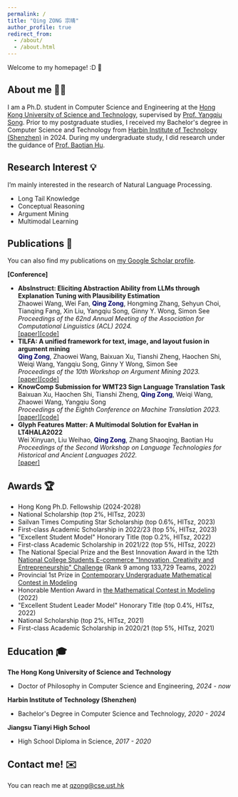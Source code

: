 ```yaml
---
permalink: /
title: "Qing ZONG 宗晴"
author_profile: true
redirect_from: 
  - /about/
  - /about.html
---
```


Welcome to my homepage! :D 🥂

About me 👩‍🎓
------
I am a Ph.D. student in Computer Science and Engineering at the [Hong Kong University of Science and Technology](https://hkust.edu.hk/), supervised by [Prof. Yangqiu Song](https://www.cse.ust.hk/~yqsong/). Prior to my postgraduate studies, I received my Bachelor's degree in Computer Science and Technology from [Harbin Institute of Technology \(Shenzhen\)](http://en.hitsz.edu.cn/) in 2024. During my undergraduate study, I did research under the guidance of [Prof. Baotian Hu](https://scholar.google.com/citations?user=5NiJ1VoAAAAJ).


Research Interest 💡
------
I’m mainly interested in the research of Natural Language Processing.

- Long Tail Knowledge
- Conceptual Reasoning
- Argument Mining
- Multimodal Learning

Publications 📝
------
You can also find my publications on [my Google Scholar profile](https://scholar.google.com/citations?user=xclID-4AAAAJ&hl=en&oi=ao).

**[Conference]**

- **AbsInstruct: Eliciting Abstraction Ability from LLMs through Explanation Tuning with Plausibility Estimation**
  <br>Zhaowei Wang, Wei Fan, **<font color="#000066">Qing Zong</font>**, Hongming Zhang, Sehyun Choi, Tianqing Fang, Xin Liu, Yangqiu Song, Ginny Y. Wong, Simon See
  <br>*Proceedings of the 62nd Annual Meeting of the Association for Computational Linguistics (ACL) 2024.*
  <br>[[paper]](https://arxiv.org/abs/2402.10646)[[code]](https://github.com/HKUST-KnowComp/AbsInstruct)
- **TILFA: A unified framework for text, image, and layout fusion in argument mining**
  <br>**<font color="#000066">Qing Zong</font>**, Zhaowei Wang, Baixuan Xu, Tianshi Zheng, Haochen Shi, Weiqi Wang, Yangqiu Song, Ginny Y Wong, Simon See
  <br>*Proceedings of the 10th Workshop on Argument Mining 2023.*
  <br>[[paper]](https://arxiv.org/abs/2310.05210)[[code]](https://github.com/HKUST-KnowComp/TILFA)
- **KnowComp Submission for WMT23 Sign Language Translation Task**
  <br>Baixuan Xu, Haochen Shi, Tianshi Zheng, **<font color="#000066">Qing Zong</font>**, Weiqi Wang, Zhaowei Wang, Yangqiu Song
  <br>*Proceedings of the Eighth Conference on Machine Translation 2023.*
  <br>[[paper]](https://aclanthology.org/2023.wmt-1.36/)[[code]](https://github.com/HKUST-KnowComp/SLT)
- **Glyph Features Matter: A Multimodal Solution for EvaHan in LT4HALA2022**
   <br>Wei Xinyuan, Liu Weihao, **<font color="#000066">Qing Zong</font>**, Zhang Shaoqing, Baotian Hu
  <br>*Proceedings of the Second Workshop on Language Technologies for Historical and Ancient Languages 2022.*
  <br>[[paper]](https://aclanthology.org/2022.lt4hala-1.28/)

  
Awards 🏆
------
- Hong Kong Ph.D. Fellowship \(2024-2028\)
- National Scholarship \(top 2%, HITsz, 2023\)
- Sailvan Times Computing Star Scholarship \(top 0.6%, HITsz, 2023\)
- First-class Academic Scholarship in 2022/23 \(top 5%, HITsz, 2023\)
- "Excellent Student Model" Honorary Title \(top 0.2%, HITsz, 2022\)
- First-class Academic Scholarship in 2021/22 \(top 5%, HITsz, 2022\)
- The National Special Prize and the Best Innovation Award in the 12th [National College Students E-commerce "Innovation, Creativity and Entrepreneurship" Challenge](http://www.3chuang.net/) \(Rank 9 among 133,729 Teams, 2022\)
- Provincial 1st Prize in [Contemporary Undergraduate Mathematical Contest in Modeling](http://en.mcm.edu.cn/) 
- Honorable Mention Award in [the Mathematical Contest in Modeling](https://www.comap.com/contests/mcm-icm) \(2022\)
- "Excellent Student Leader Model" Honorary Title \(top 0.4%, HITsz, 2022\)
- National Scholarship \(top 2%, HITsz, 2021\)
- First-class Academic Scholarship in 2020/21 \(top 5%, HITsz, 2021\)


Education 🎓
------

**The Hong Kong University of Science and Technology**
  - Doctor of Philosophy in Computer Science and Engineering, *2024 - now*

**Harbin Institute of Technology \(Shenzhen\)**
  - Bachelor's Degree in Computer Science and Technology, *2020 - 2024*

**Jiangsu Tianyi High School**
  - High School Diploma in Science, *2017 - 2020*

Contact me! ✉️
------

You can reach me at qzong@cse.ust.hk
